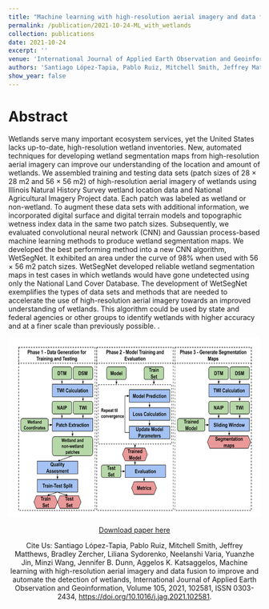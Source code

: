 ```yaml
---
title: "Machine learning with high-resolution aerial imagery and data fusion to improve and automate the detection of wetlands"
permalink: /publication/2021-10-24-ML_with_wetlands
collection: publications
date: 2021-10-24
excerpt: ''
venue: 'International Journal of Applied Earth Observation and Geoinformation(ElSEVIER)'
authors: 'Santiago López-Tapia, Pablo Ruiz, Mitchell Smith, Jeffrey Matthew, Bradley Zercher, Liliana Sydorenko, Neelanshi Varia, Yuanzhe Jin, Minzi Wang, Jennifer B.Dunn, Aggelos K. Katsaggelos'
show_year: false
---
```

Abstract
===
Wetlands serve many important ecosystem services, yet the United States lacks up-to-date, high-resolution wetland inventories. New, automated techniques for developing wetland segmentation maps from high-resolution aerial imagery can improve our understanding of the location and amount of wetlands. We assembled training and testing data sets (patch sizes of 28 × 28 m2 and 56 × 56 m2) of high-resolution aerial imagery of wetlands using Illinois Natural History Survey wetland location data and National Agricultural Imagery Project data. Each patch was labeled as wetland or non-wetland. To augment these data sets with additional information, we incorporated digital surface and digital terrain models and topographic wetness index data in the same two patch sizes. Subsequently, we evaluated convolutional neural network (CNN) and Gaussian process-based machine learning methods to produce wetland segmentation maps. We developed the best performing method into a new CNN algorithm, WetSegNet. It exhibited an area under the curve of 98% when used with 56 × 56 m2 patch sizes. WetSegNet developed reliable wetland segmentation maps in test cases in which wetlands would have gone undetected using only the National Land Cover Database. The development of WetSegNet exemplifies the types of data sets and methods that are needed to accelerate the use of high-resolution aerial imagery towards an improved understanding of wetlands. This algorithm could be used by state and federal agencies or other groups to identify wetlands with higher accuracy and at a finer scale than previously possible.
.<div align=center><img src="../images/wetland.png" width="600" height="360" />

[Download paper here](https://www.sciencedirect.com/science/article/pii/S0303243421002889)

Cite Us: Santiago López-Tapia, Pablo Ruiz, Mitchell Smith, Jeffrey Matthews, Bradley Zercher, Liliana Sydorenko, Neelanshi Varia, Yuanzhe Jin, Minzi Wang, Jennifer B. Dunn, Aggelos K. Katsaggelos, Machine learning with high-resolution aerial imagery and data fusion to improve and automate the detection of wetlands, International Journal of Applied Earth Observation and Geoinformation, Volume 105, 2021, 102581, ISSN 0303-2434, https://doi.org/10.1016/j.jag.2021.102581.
